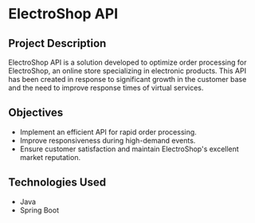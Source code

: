 # ElectroShop API

## Project Description

ElectroShop API is a solution developed to optimize order processing for ElectroShop, an online store specializing in electronic products. This API has been created in response to significant growth in the customer base and the need to improve response times of virtual services.

## Objectives

- Implement an efficient API for rapid order processing.
- Improve responsiveness during high-demand events.
- Ensure customer satisfaction and maintain ElectroShop's excellent market reputation.

## Technologies Used

- Java
- Spring Boot
